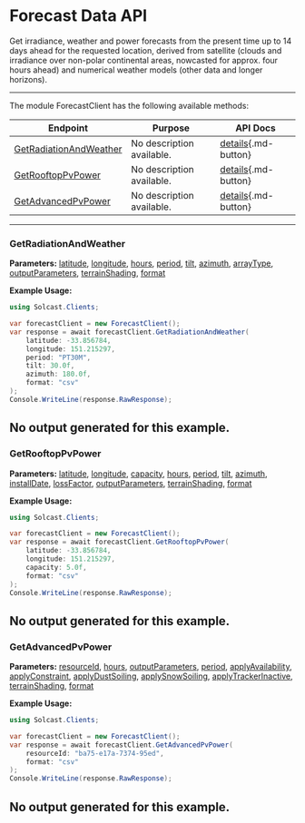 # Forecast Data API

Get irradiance, weather and power forecasts from the present time up to 14 days ahead for the requested location, derived from satellite (clouds and irradiance over non-polar continental areas, nowcasted for approx. four hours ahead) and numerical weather models (other data and longer horizons).

---


The module ForecastClient has the following available methods:

| Endpoint                  | Purpose                                              | API Docs                                                                                                               |
|---------------------------|------------------------------------------------------|------------------------------------------------------------------------------------------------------------------------|
| [GetRadiationAndWeather](#getradiationandweather) | No description available. | [details](https://docs.solcast.com.au/#4e0e8a96-7a12-4654-8407-6bbbb37478b1){.md-button} |
| [GetRooftopPvPower](#getrooftoppvpower) | No description available. | [details](https://docs.solcast.com.au/#155071c9-3457-47ea-a689-88fa894b0f51){.md-button} |
| [GetAdvancedPvPower](#getadvancedpvpower) | No description available. | [details](https://docs.solcast.com.au/#c68d40a1-930b-468a-afda-e2c50ae2f6b0){.md-button} |

---

### GetRadiationAndWeather
**Parameters:**
[latitude](https://docs.solcast.com.au/#c68d40a1-930b-468a-afda-e2c50ae2f6b0 "(double?): The latitude of the location you request data for. Must be a decimal number between -90 and 90. (Required)"), [longitude](https://docs.solcast.com.au/#c68d40a1-930b-468a-afda-e2c50ae2f6b0 "(double?): The longitude of the location you request data for. Must be a decimal number between -180 and 180. (Required)"), [hours](https://docs.solcast.com.au/#c68d40a1-930b-468a-afda-e2c50ae2f6b0 "(int?): The number of hours to return in the response. (Optional)"), [period](https://docs.solcast.com.au/#c68d40a1-930b-468a-afda-e2c50ae2f6b0 "(string): Length of the averaging period in ISO 8601 format. (Optional)"), [tilt](https://docs.solcast.com.au/#c68d40a1-930b-468a-afda-e2c50ae2f6b0 "(float?): The angle (degrees) that the PV system is tilted off the horizontal. A tilt of 0 means the system faces directly upwards, and 90 means the system is vertical and facing the horizon. If you don't specify tilt, we use a default tilt angle based on the latitude you specify in your request. Must be between 0 and 90. (Optional)"), [azimuth](https://docs.solcast.com.au/#c68d40a1-930b-468a-afda-e2c50ae2f6b0 "(float?): The azimuth is defined as the angle (degrees) from true north that the PV system is facing. An azimuth of 0 means the system is facing true north. Positive values are anticlockwise, so azimuth is -90 for an east-facing system and 135 for a southwest-facing system. If you don't specify an azimuth, we use a default value of 0 (north facing) in the southern hemisphere and 180 (south-facing) in the northern hemisphere. (Optional)"), [arrayType](https://docs.solcast.com.au/#c68d40a1-930b-468a-afda-e2c50ae2f6b0 "(string): The type of sun-tracking or geometry configuration of your site's modules. (Optional)"), [outputParameters](https://docs.solcast.com.au/#c68d40a1-930b-468a-afda-e2c50ae2f6b0 "(List<string>): The output parameters to include in the response. (Optional)"), [terrainShading](https://docs.solcast.com.au/#c68d40a1-930b-468a-afda-e2c50ae2f6b0 "(bool?): If true, irradiance parameters are modified based on the surrounding terrain from a 90m-horizontal-resolution digital elevation model. The direct component of irradiance is set to zero when the beam from the sun is blocked by the terrain. The diffuse component of irradiance is reduced throughout the day if the sky view at the location is significantly reduced by the surrounding terrain. Global irradiance incorporates both effects. (Optional)"), [format](https://docs.solcast.com.au/#c68d40a1-930b-468a-afda-e2c50ae2f6b0 "(string): Response format (Optional)")

**Example Usage:**
```csharp
using Solcast.Clients;

var forecastClient = new ForecastClient();
var response = await forecastClient.GetRadiationAndWeather(
    latitude: -33.856784,
    longitude: 151.215297,
    period: "PT30M",
    tilt: 30.0f,
    azimuth: 180.0f,
    format: "csv"
);
Console.WriteLine(response.RawResponse);

```
No output generated for this example.
---

### GetRooftopPvPower
**Parameters:**
[latitude](https://docs.solcast.com.au/#c68d40a1-930b-468a-afda-e2c50ae2f6b0 "(double?): The latitude of the location you request data for. Must be a decimal number between -90 and 90. (Required)"), [longitude](https://docs.solcast.com.au/#c68d40a1-930b-468a-afda-e2c50ae2f6b0 "(double?): The longitude of the location you request data for. Must be a decimal number between -180 and 180. (Required)"), [capacity](https://docs.solcast.com.au/#c68d40a1-930b-468a-afda-e2c50ae2f6b0 "(float?): The capacity of the inverter (AC) or the modules (DC), whichever is greater, in kilowatts (kW). (Required)"), [hours](https://docs.solcast.com.au/#c68d40a1-930b-468a-afda-e2c50ae2f6b0 "(int?): The number of hours to return in the response. (Optional)"), [period](https://docs.solcast.com.au/#c68d40a1-930b-468a-afda-e2c50ae2f6b0 "(string): Length of the averaging period in ISO 8601 format. (Optional)"), [tilt](https://docs.solcast.com.au/#c68d40a1-930b-468a-afda-e2c50ae2f6b0 "(float?): The angle (degrees) that the PV system is tilted off the horizontal. A tilt of 0 means the system faces directly upwards, and 90 means the system is vertical and facing the horizon. If you don't specify tilt, we use a default tilt angle based on the latitude you specify in your request. Must be between 0 and 90. (Optional)"), [azimuth](https://docs.solcast.com.au/#c68d40a1-930b-468a-afda-e2c50ae2f6b0 "(float?): The azimuth is defined as the angle (degrees) from true north that the PV system is facing. An azimuth of 0 means the system is facing true north. Positive values are anticlockwise, so azimuth is -90 for an east-facing system and 135 for a southwest-facing system. If you don't specify an azimuth, we use a default value of 0 (north facing) in the southern hemisphere and 180 (south-facing) in the northern hemisphere. (Optional)"), [installDate](https://docs.solcast.com.au/#c68d40a1-930b-468a-afda-e2c50ae2f6b0 "(string): The date (yyyy-MM-dd) of installation of the PV system. We use this to estimate your loss_factor based on the ageing of your system. If you provide us with a loss_factor directly, we will ignore this date. (Optional)"), [lossFactor](https://docs.solcast.com.au/#c68d40a1-930b-468a-afda-e2c50ae2f6b0 "(float?): Default is 0.90 A factor to reduce your output forecast from the full capacity based on characteristics of the PV array or inverter. This is effectively the non-temperature loss effects on the nameplate rating of the PV system, including inefficiency and soiling. For a 1kW PV system anything that reduces 1000W/m2 solar radiation from producing 1000W of power output (assuming temperature is 25C). Valid values are between 0 and 1 (i.e. 0.6 equals 60%). If you specify 0.6 your returned power will be a maximum of 60% of AC capacity. (Optional)"), [outputParameters](https://docs.solcast.com.au/#c68d40a1-930b-468a-afda-e2c50ae2f6b0 "(List<string>): The output parameters to include in the response. (Optional)"), [terrainShading](https://docs.solcast.com.au/#c68d40a1-930b-468a-afda-e2c50ae2f6b0 "(bool?): If true, irradiance parameters are modified based on the surrounding terrain from a 90m-horizontal-resolution digital elevation model. The direct component of irradiance is set to zero when the beam from the sun is blocked by the terrain. The diffuse component of irradiance is reduced throughout the day if the sky view at the location is significantly reduced by the surrounding terrain. Global irradiance incorporates both effects. (Optional)"), [format](https://docs.solcast.com.au/#c68d40a1-930b-468a-afda-e2c50ae2f6b0 "(string): Response format (Optional)")

**Example Usage:**
```csharp
using Solcast.Clients;

var forecastClient = new ForecastClient();
var response = await forecastClient.GetRooftopPvPower(
    latitude: -33.856784,
    longitude: 151.215297,
    capacity: 5.0f,
    format: "csv"
);
Console.WriteLine(response.RawResponse);

```
No output generated for this example.
---

### GetAdvancedPvPower
**Parameters:**
[resourceId](https://docs.solcast.com.au/#c68d40a1-930b-468a-afda-e2c50ae2f6b0 "(string): The resource id of the resource. (Required)"), [hours](https://docs.solcast.com.au/#c68d40a1-930b-468a-afda-e2c50ae2f6b0 "(int?): The number of hours to return in the response. (Optional)"), [outputParameters](https://docs.solcast.com.au/#c68d40a1-930b-468a-afda-e2c50ae2f6b0 "(List<string>): The output parameters to include in the response. (Optional)"), [period](https://docs.solcast.com.au/#c68d40a1-930b-468a-afda-e2c50ae2f6b0 "(string): Length of the averaging period in ISO 8601 format. (Optional)"), [applyAvailability](https://docs.solcast.com.au/#c68d40a1-930b-468a-afda-e2c50ae2f6b0 "(double?): Percentage of the site’s total AC (inverter) capacity that is currently generating or expected to be generating during the forecast request period. E.g. if you specify a 50% availability, your returned power will be half of what it otherwise would be. (Optional)"), [applyConstraint](https://docs.solcast.com.au/#c68d40a1-930b-468a-afda-e2c50ae2f6b0 "(double?): Constraint on site’s total AC production, applied as a cap in the same way as the metadata parameter Site Export Limit. This will constrain all Solcast power values to be no higher than the apply_constraint value you specify. If you need an unconstrained forecast, you should not use this parameter. (Optional)"), [applyDustSoiling](https://docs.solcast.com.au/#c68d40a1-930b-468a-afda-e2c50ae2f6b0 "(double?): A user-override for dust_soiling_average. If you specify this parameter in your API call, we will replace the site's annual or monthly average dust soiling values with the value you specify in your API call.E.g. if you specify a 0.7 dust soiling, your returned power will be reduced by 70%. (Optional)"), [applySnowSoiling](https://docs.solcast.com.au/#c68d40a1-930b-468a-afda-e2c50ae2f6b0 "(double?): A user-override for Solcast’s dynamic snow soiling, which is based on global snow cover and weather forecast data, and changes from hour to hour. If you specify this parameter in your API call (e.g. if snow clearing has just been performed), we will replace the Solcast dynamic hour to hour value with the single value you specify. E.g. if you specify a 0.7 snow soiling, your returned power will be reduced by 70%. (Optional)"), [applyTrackerInactive](https://docs.solcast.com.au/#c68d40a1-930b-468a-afda-e2c50ae2f6b0 "(bool?): Indicating if trackers are inactive. If True, panels are assumed all facing up (i.e. zero rotation). Only has effect if your site has a tracking_type that is not “fixed”. (Optional)"), [terrainShading](https://docs.solcast.com.au/#c68d40a1-930b-468a-afda-e2c50ae2f6b0 "(bool?): If true, irradiance parameters are modified based on the surrounding terrain from a 90m-horizontal-resolution digital elevation model. The direct component of irradiance is set to zero when the beam from the sun is blocked by the terrain. The diffuse component of irradiance is reduced throughout the day if the sky view at the location is significantly reduced by the surrounding terrain. Global irradiance incorporates both effects. (Optional)"), [format](https://docs.solcast.com.au/#c68d40a1-930b-468a-afda-e2c50ae2f6b0 "(string): Response format (Optional)")

**Example Usage:**
```csharp
using Solcast.Clients;

var forecastClient = new ForecastClient();
var response = await forecastClient.GetAdvancedPvPower(
    resourceId: "ba75-e17a-7374-95ed",
    format: "csv"
);
Console.WriteLine(response.RawResponse);

```
No output generated for this example.
---
